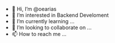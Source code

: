 - 👋 Hi, I’m @oearias
- 👀 I’m interested in Backend Develoment 
- 🌱 I’m currently learning ...
- 💞️ I’m looking to collaborate on ...
- 📫 How to reach me ...

<!---
oearias/oearias is a ✨ special ✨ repository because its `README.md` (this file) appears on your GitHub profile.
You can click the Preview link to take a look at your changes.
--->
